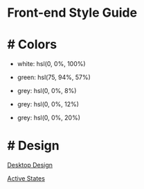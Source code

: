 # Front-end Style Guide
# # Colors

- white: hsl(0, 0%, 100%)

- green: hsl(75, 94%, 57%)

- grey: hsl(0, 0%, 8%)
- grey: hsl(0, 0%, 12%)
- grey: hsl(0, 0%, 20%)

# # Design

[Desktop Design](design/destkop-design.jpg)

[Active States](design/active-states.jpg)
